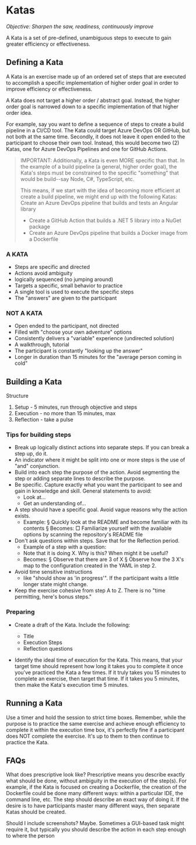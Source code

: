 # Katas

*Objective: Sharpen the saw, readiness, continuously improve*

A Kata is a set of pre-defined, unambiguous steps to execute to gain greater efficiency or effectiveness.

## Defining a Kata
A Kata is an exercise made up of an ordered set of steps that are executed to accomplish a specific implementation of higher order goal in order to improve efficiency or effectiveness.

A Kata does not target a higher order / abstract goal. Instead, the higher order goal is narrowed down to a specific implementation of that higher order idea.

For example, say you want to define a sequence of steps to create a build pipeline in a CI/CD tool. The Kata could target Azure DevOps OR GitHub, but not both at the same time. Secondly, it does not leave it open ended to the participant to choose their own tool. Instead, this would become two (2) Katas, one for Azure DevOps Pipelines and one for GitHub Actions.

> IMPORTANT: Additionally, a Kata is even MORE specific than that. In the example of a build pipeline (a general, higher order goal), the Kata's steps must be constrained to the specific "something" that would be build--say Node, C#, TypeScript, etc.
> 
> This means, if we start with the idea of becoming more efficient at create a build pipeline, we might end up with the following Katas:
> Create an Azure DevOps pipeline that builds and tests an Angular library
> - Create a GitHub Action that builds a .NET 5 library into a NuGet package
> - Create an Azure DevOps pipeline that builds a Docker image from a Dockerfile

### A KATA
- Steps are specific and directed
- Actions avoid ambiguity
- logically sequenced (no jumping around)
- Targets a specific, small behavior to practice
- A single tool is used to execute the specific steps
- The "answers" are given to the participant

### NOT A KATA
- Open ended to the participant, not directed
- Filled with "choose your own adventure" options
- Consistently delivers a "variable" experience (undirected solution)
- A walkthrough, tutorial
- The participant is constantly "looking up the answer"
- Longer in duration than 15 minutes for the "average person coming in cold"  

## Building a Kata

Structure
1. Setup - 5 minutes, run through objective and steps
2. Execution - no more than 15 minutes, max
3. Reflection - take a pulse

### Tips for building steps

- Break up logically distinct actions into separate steps. If you can break a step up, do it.
- An indicator where it might be split into one or more steps is the  use of "and" conjunction.
- Build into each step the purpose of the action. Avoid segmenting the step or adding separate lines to describe the purpose. 
- Be specific. Capture exactly what you want the participant to see and gain in knowledge and skill. General statements to avoid:
	- Look at…
	- Get an understanding of…
- A step should have a specific goal. Avoid vague reasons why the action exists.
	- Example:
		§ Quickly look at the README and become familiar with its contents
		§ Becomes:
			□ Familiarize yourself with the available options by scanning the repository's README file
- Don't ask questions within steps. Save that for the Reflection period. 
	- Example of a step with a question:
	- Note that it is doing X. Why is this? When might it be useful?
	- Becomes:
		§ Observe that there are 3 of X
		§ Observe how the 3 X's map to the configuration created in the YAML in step 2.
- Avoid time sensitive instructions 
	- like "should show as 'in progress'". If the participant waits a little longer state might change.
- Keep the exercise cohesive from step A to Z. There is no "time permitting, here's bonus steps."

### Preparing

- Create a draft of the Kata. Include the following:
	- Title
	- Execution Steps
	- Reflection questions

- Identify the ideal time of execution for the Kata. This means, that your target time should represent how long it takes you to complete it once you've practiced the Kata a few times. If it truly takes you 15 minutes to complete an exercise, then target that time. If it takes you 5 minutes, then make the Kata's execution time 5 minutes.
	

## Running a Kata

Use a timer and hold the session to strict time boxes. Remember, while the purpose is to practice the same exercise and achieve enough efficiency to complete it within the execution time box, it's perfectly fine if a participant does NOT complete the exercise. It's up to them to then continue to practice the Kata.


## FAQs

What does prescriptive look like?
Prescriptive means you describe exactly what should be done, without ambiguity in the execution of the step(s). For example, if the Kata is focused on creating a Dockerfile, the creation of the Dockerfile could be done many different ways: within a particular IDE, the command line, etc. The step should describe an exact way of doing it. If the desire is to have participants master many different ways, then separate Katas should be created. 

Should I include screenshots?
Maybe. Sometimes a GUI-based task might require it, but typically you should describe the action in each step enough to where the person
